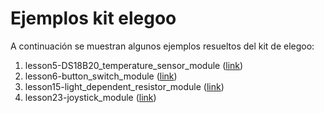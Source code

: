 # Ejemplos kit elegoo

A continuación se muestran algunos ejemplos resueltos del kit de elegoo:
1. lesson5-DS18B20_temperature_sensor_module ([link](lesson5))
2. lesson6-button_switch_module ([link](lesson6))
3. lesson15-light_dependent_resistor_module ([link](lesson15))
4. lesson23-joystick_module ([link](lesson23))